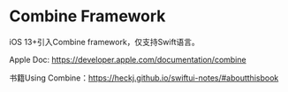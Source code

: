 # Combine Framework



iOS 13+引入Combine framework，仅支持Swift语言。



Apple Doc: https://developer.apple.com/documentation/combine

书籍Using Combine：https://heckj.github.io/swiftui-notes/#aboutthisbook



